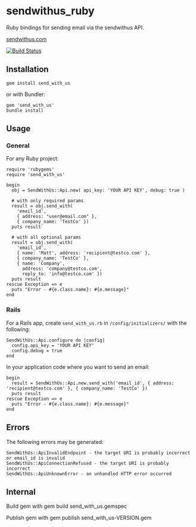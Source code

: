 # sendwithus_ruby

Ruby bindings for sending email via the sendwithus API.

[sendwithus.com](http://sendwithus.com)

[![Build Status](https://api.travis-ci.org/sendwithus/sendwithus_ruby.png)](https://travis-ci.org/sendwithus/sendwithus_ruby)

## Installation

    gem install send_with_us

or with Bundler:

    gem 'send_with_us'
    bundle install

## Usage

### General

For any Ruby project:

    require 'rubygems'
    require 'send_with_us'

    begin
      obj = SendWithUs::Api.new( api_key: 'YOUR API KEY', debug: true )

      # with only required params
      result = obj.send_with(
        'email_id',
        { address: "user@email.com" },
        { company_name: 'TestCo' })
      puts result
      
      # with all optional params
      result = obj.send_with(
        'email_id',
        { name: 'Matt', address: 'recipient@testco.com' },
        { company_name: 'TestCo' },
        { name: 'Company',
          address: 'company@testco.com',
          reply_to: 'info@testco.com' })
      puts result
    rescue Exception => e
      puts "Error - #{e.class.name}: #{e.message}"
    end

### Rails

For a Rails app, create `send_with_us.rb` in `/config/initializers/`
with the following:

    SendWithUs::Api.configure do |config|
      config.api_key = 'YOUR API KEY'
      config.debug = true
    end

In your application code where you want to send an email:

    begin
      result = SendWithUs::Api.new.send_with('email_id', { address: 'recipient@testco.com' }, { company_name: 'TestCo' })
      puts result
    rescue Exception => e
      puts "Error - #{e.class.name}: #{e.message}"
    end

## Errors

The following errors may be generated:

    SendWithUs::ApiInvalidEndpoint - the target URI is probably incorrect or email_id is invalid
    SendWithUs::ApiConnectionRefused - the target URI is probably incorrect
    SendWithUs::ApiUnknownError - an unhandled HTTP error occurred

## Internal
Build gem with
    gem build send_with_us.gemspec

Publish gem with
    gem publish send_with_us-VERSION.gem


